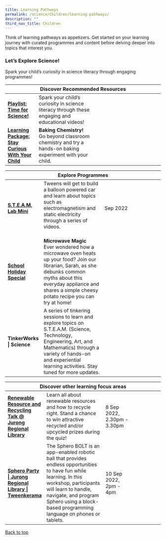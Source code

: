 ```yaml
---
title: Learning Pathways
permalink: /science/Children/learning-pathways/
description: ""
third_nav_title: Children
---
```

Think of learning pathways as appetizers. Get started on your learning journey with curated programmes and content before delving deeper into topics that interest you.

<h3><b> Let’s Explore Science! </b></h3>
Spark your child’s curiosity in science literacy through engaging programmes! 
<div class="horizontal-scroll margin--bottom--lg">
  <table class="generic-table">
    <thead>
      <tr>
        <th class="is-uppercase has-weight-normal" colspan="4">Discover Recommended Resources</th>
      </tr>
    </thead>
    <tbody>
			
<tr>
	<td style="width: 20%;"><a href="/science/children/content" target="_blank"><b>Playlist: Time for Science!</b></a></td>
	<td style="width: 40%;"> Spark your child’s curiosity in science literacy through these engaging and educational videos! </td>
	<td style="width: 20%;"> </td>
	<td style="width: 20%;"> </td>
			</tr>
      
<tr>
	<td><a href="/science/children/content"><b>Learning Package: Stay Curious With Your Child</b></a></td>
	<td><b>Baking Chemistry!</b><br> Go beyond classroom chemistry and try a hands-on baking experiment with your child. </td>
	<td></td>
	<td> </td>
			</tr>
    </tbody>
  </table>
</div>

<div class="horizontal-scroll margin--bottom--lg">
  <table class="generic-table">
    <thead>
      <tr>
        <th class="is-uppercase has-weight-normal" colspan="4">Explore Programmes</th>
      </tr>
    </thead>
		<tbody>
<tr>
	<td style="width: 20%;"><a href="https://childrenandteens.nlb.gov.sg/services/programmes/tweenkerama" target="_blank"><b> S.T.E.A.M. Lab Mini </b></a></td>
	<td style="width: 40%;">Tweens will get to build a balloon powered car and learn about topics such as electromagnetism and static electricity through a series of videos. <br><br>
</td>
	<td style="width: 20%;"> Sep 2022</td>
	<td></td>
      </tr>
			
<tr>
	<td><a target="_blank" href="https://childrenandteens.nlb.gov.sg/diy-resources/primary/shs-videos"><b> School Holiday Special </b></a></td>
	<td><b>Microwave Magic </b><br>
Ever wondered how a microwave oven heats up your food? Join our librarian, Sarah, as she debunks common myths about this everyday appliance and shares a simple cheesy potato recipe you can try at home!</td>
	<td></td>
	<td></td>
			</tr>
			
<tr>
	<td style="width: 20%;"><b> TinkerWorks | Science </b></td>
	<td style="width: 40%;">A series of tinkering sessions to learn and explore topics on S.T.E.A.M. (Science, Technology, Engineering, Art, and Mathematics) through a variety of hands-on and experiential learning activities.
Stay tuned for more updates.</td>
	<td style="width: 20%;"></td>
	<td style="width: 20%;"></td>
			</tr>
		</tbody>
	</table>
	</div>

<div class="horizontal-scroll margin--bottom--lg">
  <table class="generic-table">
    <thead>
      <tr>
        <th class="is-uppercase has-weight-normal" colspan="4">Discover other learning focus areas</th>
      </tr>
    </thead>
<tbody>
	
<tr>
	<td style="width: 20%;"><a target="_blank" href="https://www.eventbrite.sg/e/renewable-resource-and-recycling-talk-jurong-regional-library-tickets-401074934927?aff=odcleoeventsincollection"><b> Renewable Resource and Recycling Talk @ Jurong Regional Library </b></a></td>
	<td style="width: 40%;">Learn all about renewable resources and how to recycle right. Stand a chance to win attractive recycled and/or upcycled prizes during the quiz!</td>
	<td style="width: 20%;">8 Sep 2022, 2.30pm - 3.30pm</td>
	<td style="width: 20%;"></td>
				
<tr>
	<td style="width: 20%;"><a href="https://www.eventbrite.sg/e/sphero-party-jurong-regional-library-tweenkerama-tickets-400591037577?aff=odcleoeventsincollection" target="_blank"> <b> Sphero Party | Jurong Regional Library | Tweenkerama </b></a></td>
	<td style="width: 40%;">The Sphero BOLT is an app-enabled robotic ball that provides endless opportunities to have fun while learning. In this workshop, participants will learn to handle, navigate, and program Sphero using a block-based programming language on phones or tablets.</td>
	<td style="width: 20%;">10 Sep 2022, 2pm - 4pm</td>
	<td style="width: 20%;"> </td>
      </tr>
    </tbody>
  </table>
</div>

<p class="has-text-right margin--top--xl"><a href="#main-content">Back to top</a></p>